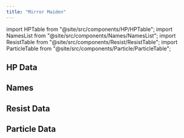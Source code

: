 ```yaml
---
title: "Mirror Maiden"
---
```


import HPTable from "@site/src/components/HP/HPTable";
import NamesList from "@site/src/components/Names/NamesList";
import ResistTable from "@site/src/components/Resist/ResistTable";
import ParticleTable from "@site/src/components/Particle/ParticleTable";

## HP Data

<HPTable item_key="mirrormaiden" data_src="enemy" />

## Names

<NamesList item_key="mirrormaiden" data_src="enemy" />

## Resist Data

<ResistTable item_key="mirrormaiden" data_src="enemy" />

## Particle Data

<ParticleTable item_key="mirrormaiden" data_src="enemy" />